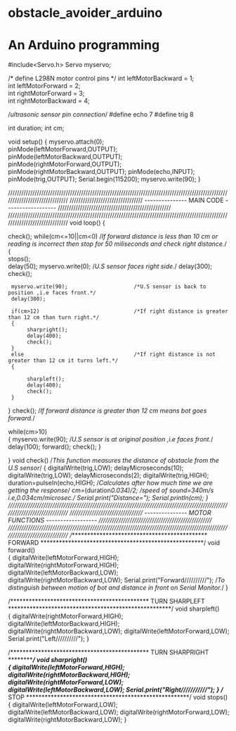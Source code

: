 # obstacle_avoider_arduino
# An Arduino programming

#include<Servo.h>
Servo myservo;

 /* define L298N motor control pins */
int leftMotorBackward = 1;          
int leftMotorForward = 2;           
int rightMotorForward = 3;          
int rightMotorBackward = 4;         

/*ultrasonic sensor pin connection*/
#define echo 7
#define trig 8

int duration;
int cm;

void setup() {
  myservo.attach(0);                
  pinMode(leftMotorForward,OUTPUT);
  pinMode(leftMotorBackward,OUTPUT);
  pinMode(rightMotorForward,OUTPUT);   
  pinMode(rightMotorBackward,OUTPUT);
  pinMode(echo,INPUT);
  pinMode(trig,OUTPUT);
  Serial.begin(115200);
  myservo.write(90); 
}

//////////////////////////////////////////////////////////////////////////////////////////////////////////////////////////////
/////////////////////////////////  ---------------   MAIN CODE   ------------------ ///////////////////////////////////////////////////
//////////////////////////////////////////////////////////////////////////////////////////////////////////////////////////////
void loop() {
  
   check();
   while(cm<=10||cm<0)                      /*If forward distance is less than 10 cm or reading is incorrect then stop for 50 miliseconds and check right distance.*/
   {               
     stops();                                
     delay(50);
     myservo.write(0);                      /*U.S sensor faces right side.*/
     delay(300);
     check();

     myservo.write(90);                     /*U.S sensor is back to position ,i.e faces front.*/
     delay(300);
    
     if(cm>12)                              /*If right distance is greater than 12 cm than turn right.*/
     { 
          sharpright();
          delay(400);
          check();
     }
     else                                   /*If right distance is not greater than 12 cm it turns left.*/
     {
       
          sharpleft();
          delay(400);
          check();
     }
   }
   check();                                 /*If forward distance is greater than 12 cm means bot goes forward.*/
   
   while(cm>10)   
   { 
     myservo.write(90);                     /*U.S sensor is at original position ,i.e faces front.*/
     delay(100);
     forward();
     check();
   }
   
}
void check()                                /*This function measures the distance of obstacle from the U.S sensor*/
{
   digitalWrite(trig,LOW);
   delayMicroseconds(10);
   digitalWrite(trig,LOW);
   delayMicroseconds(2);
   digitalWrite(trig,HIGH);
   duration=pulseIn(echo,HIGH);             /*Calculates after how much time we are getting the response*/
   cm=(duration*0.034)/2;                   /*speed of sound=340m/s i.e,0.034cm/microsec.*/
   Serial.print("Distance=");
   Serial.println(cm);
  }
//////////////////////////////////////////////////////////////////////////////////////////////////////////////////////////////
/////////////////////////////////  ---------------   MOTOR FUNCTIONS  ------------------ ///////////////////////////////////////////////////
//////////////////////////////////////////////////////////////////////////////////////////////////////////////////////////////
/********************************************* FORWARD *****************************************************/
void forward()   
{
  digitalWrite(leftMotorForward,HIGH);
  digitalWrite(rightMotorForward,HIGH);
  digitalWrite(leftMotorBackward,LOW);
  digitalWrite(rightMotorBackward,LOW);
  Serial.print("Forward//////////");         /*To distinguish between motion of bot and distance in front on Serial Monitor.*/
}

/********************************************* TURN SHARPLEFT *****************************************************/
void sharpleft()   
{
  digitalWrite(rightMotorForward,HIGH);
  digitalWrite(leftMotorBackward,HIGH);
  digitalWrite(rightMotorBackward,LOW);
  digitalWrite(leftMotorForward,LOW);
  Serial.print("Left//////////");
}

/********************************************* TURN SHARPRIGHT *****************************************************/
void sharpright()   
{
  digitalWrite(leftMotorForward,HIGH);
  digitalWrite(rightMotorBackward,HIGH);
  digitalWrite(rightMotorForward,LOW);
  digitalWrite(leftMotorBackward,LOW);
  Serial.print("Right///////////");
}
/********************************************* STOP *****************************************************/
void stops()   
{
  digitalWrite(leftMotorForward,LOW);
  digitalWrite(leftMotorBackward,LOW);
  digitalWrite(rightMotorForward,LOW);
  digitalWrite(rightMotorBackward,LOW);
}
